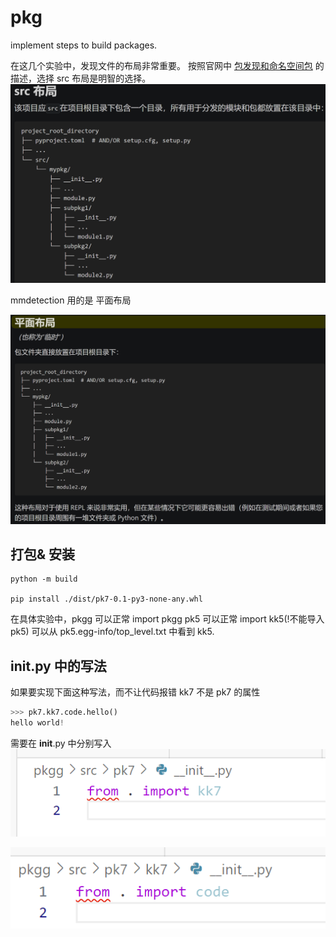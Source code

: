 # pkg
implement steps to build packages.

在这几个实验中，发现文件的布局非常重要。
按照官网中 [包发现和命名空间包](https://setuptools.pypa.io/en/latest/userguide/package_discovery.html#finding-namespace-packages)  的描述，选择 src 布局是明智的选择。
![Alt text](image.png)

mmdetection 用的是 平面布局

![Alt text](image-1.png)



## 打包& 安装
```
python -m build
 
pip install ./dist/pk7-0.1-py3-none-any.whl 
```

在具体实验中，pkgg 可以正常 import pkgg
pk5 可以正常 import kk5(!不能导入 pk5)
可以从 pk5.egg-info/top_level.txt 中看到 kk5. 


## __init__.py 中的写法

如果要实现下面这种写法，而不让代码报错 kk7 不是 pk7 的属性
```python
>>> pk7.kk7.code.hello()
hello world!
```
需要在 __init__.py 中分别写入
![](image-2.png)

![Alt text](image-3.png)